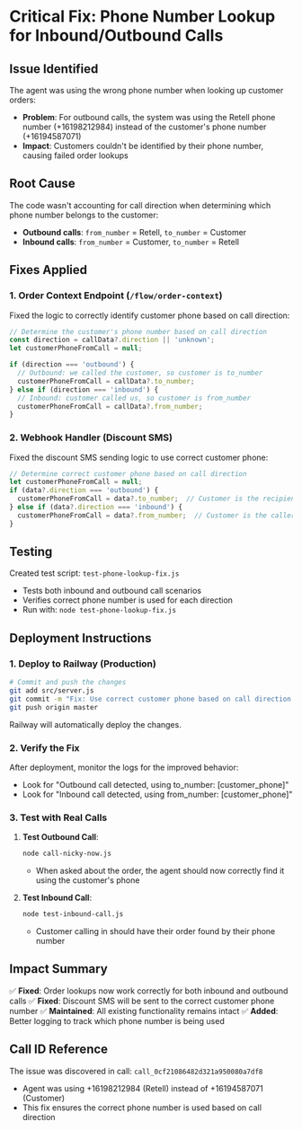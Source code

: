 # Critical Fix: Phone Number Lookup for Inbound/Outbound Calls

## Issue Identified
The agent was using the wrong phone number when looking up customer orders:
- **Problem**: For outbound calls, the system was using the Retell phone number (+16198212984) instead of the customer's phone number (+16194587071)
- **Impact**: Customers couldn't be identified by their phone number, causing failed order lookups

## Root Cause
The code wasn't accounting for call direction when determining which phone number belongs to the customer:
- **Outbound calls**: `from_number` = Retell, `to_number` = Customer
- **Inbound calls**: `from_number` = Customer, `to_number` = Retell

## Fixes Applied

### 1. Order Context Endpoint (`/flow/order-context`)
Fixed the logic to correctly identify customer phone based on call direction:
```javascript
// Determine the customer's phone number based on call direction
const direction = callData?.direction || 'unknown';
let customerPhoneFromCall = null;

if (direction === 'outbound') {
  // Outbound: we called the customer, so customer is to_number
  customerPhoneFromCall = callData?.to_number;
} else if (direction === 'inbound') {
  // Inbound: customer called us, so customer is from_number
  customerPhoneFromCall = callData?.from_number;
}
```

### 2. Webhook Handler (Discount SMS)
Fixed the discount SMS sending logic to use correct customer phone:
```javascript
// Determine correct customer phone based on call direction
let customerPhoneFromCall = null;
if (data?.direction === 'outbound') {
  customerPhoneFromCall = data?.to_number;  // Customer is the recipient
} else if (data?.direction === 'inbound') {
  customerPhoneFromCall = data?.from_number;  // Customer is the caller
}
```

## Testing
Created test script: `test-phone-lookup-fix.js`
- Tests both inbound and outbound call scenarios
- Verifies correct phone number is used for each direction
- Run with: `node test-phone-lookup-fix.js`

## Deployment Instructions

### 1. Deploy to Railway (Production)
```bash
# Commit and push the changes
git add src/server.js
git commit -m "Fix: Use correct customer phone based on call direction for order lookups"
git push origin master
```

Railway will automatically deploy the changes.

### 2. Verify the Fix
After deployment, monitor the logs for the improved behavior:
- Look for "Outbound call detected, using to_number: [customer_phone]"
- Look for "Inbound call detected, using from_number: [customer_phone]"

### 3. Test with Real Calls
1. **Test Outbound Call**:
   ```bash
   node call-nicky-now.js
   ```
   - When asked about the order, the agent should now correctly find it using the customer's phone

2. **Test Inbound Call**:
   ```bash
   node test-inbound-call.js
   ```
   - Customer calling in should have their order found by their phone number

## Impact Summary
✅ **Fixed**: Order lookups now work correctly for both inbound and outbound calls
✅ **Fixed**: Discount SMS will be sent to the correct customer phone number
✅ **Maintained**: All existing functionality remains intact
✅ **Added**: Better logging to track which phone number is being used

## Call ID Reference
The issue was discovered in call: `call_0cf21086482d321a950080a7df8`
- Agent was using +16198212984 (Retell) instead of +16194587071 (Customer)
- This fix ensures the correct phone number is used based on call direction
